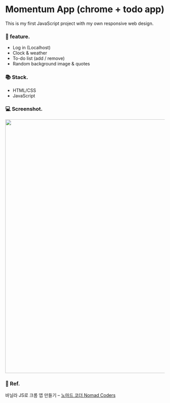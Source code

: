 # Momentum App (chrome + todo app)
This is my first JavaScript project with my own responsive web design.

### 💝 feature.

- Log in (Localhost)
- Clock & weather
- To-do list (add / remove)
- Random background image & quotes

### 📚 Stack.

- HTML/CSS
- JavaScript

### 💻 Screenshot.
<img width="800" src="https://user-images.githubusercontent.com/91328528/153536842-c7435576-4825-459a-85ca-b4b108fbb695.png"></img>

### 💎 Ref.
바닐라 JS로 크롬 앱 만들기 – [노마드 코더 Nomad Coders](https://nomadcoders.co/javascript-for-beginners/lobby, "link")
